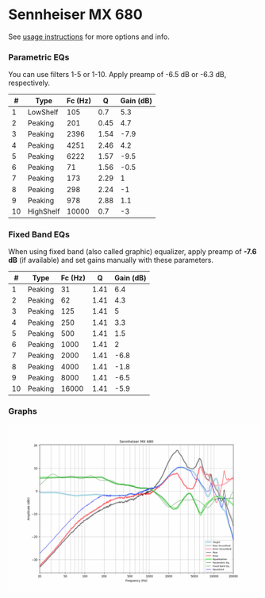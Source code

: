 # Sennheiser MX 680
See [usage instructions](https://github.com/jaakkopasanen/AutoEq#usage) for more options and info.

### Parametric EQs
You can use filters 1-5 or 1-10. Apply preamp of -6.5 dB or -6.3 dB, respectively.

|   # | Type      |   Fc (Hz) |    Q |   Gain (dB) |
|-----|-----------|-----------|------|-------------|
|   1 | LowShelf  |       105 | 0.7  |         5.3 |
|   2 | Peaking   |       201 | 0.45 |         4.7 |
|   3 | Peaking   |      2396 | 1.54 |        -7.9 |
|   4 | Peaking   |      4251 | 2.46 |         4.2 |
|   5 | Peaking   |      6222 | 1.57 |        -9.5 |
|   6 | Peaking   |        71 | 1.56 |        -0.5 |
|   7 | Peaking   |       173 | 2.29 |         1   |
|   8 | Peaking   |       298 | 2.24 |        -1   |
|   9 | Peaking   |       978 | 2.88 |         1.1 |
|  10 | HighShelf |     10000 | 0.7  |        -3   |

### Fixed Band EQs
When using fixed band (also called graphic) equalizer, apply preamp of **-7.6 dB** (if available) and set gains manually with these parameters.

|   # | Type    |   Fc (Hz) |    Q |   Gain (dB) |
|-----|---------|-----------|------|-------------|
|   1 | Peaking |        31 | 1.41 |         6.4 |
|   2 | Peaking |        62 | 1.41 |         4.3 |
|   3 | Peaking |       125 | 1.41 |         5   |
|   4 | Peaking |       250 | 1.41 |         3.3 |
|   5 | Peaking |       500 | 1.41 |         1.5 |
|   6 | Peaking |      1000 | 1.41 |         2   |
|   7 | Peaking |      2000 | 1.41 |        -6.8 |
|   8 | Peaking |      4000 | 1.41 |        -1.8 |
|   9 | Peaking |      8000 | 1.41 |        -6.5 |
|  10 | Peaking |     16000 | 1.41 |        -5.9 |

### Graphs
![](./Sennheiser%20MX%20680.png)
